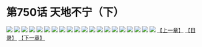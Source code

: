 # 第750话 天地不宁（下）
![](https://mhpic.xiaomingtaiji.net/comic/D/斗破苍穹/第750话F1_262389/1.jpg-zymk.middle.webp)
![](https://mhpic.xiaomingtaiji.net/comic/D/斗破苍穹/第750话F1_262389/2.jpg-zymk.middle.webp)
![](https://mhpic.xiaomingtaiji.net/comic/D/斗破苍穹/第750话F1_262389/3.jpg-zymk.middle.webp)
![](https://mhpic.xiaomingtaiji.net/comic/D/斗破苍穹/第750话F1_262389/4.jpg-zymk.middle.webp)
![](https://mhpic.xiaomingtaiji.net/comic/D/斗破苍穹/第750话F1_262389/5.jpg-zymk.middle.webp)
![](https://mhpic.xiaomingtaiji.net/comic/D/斗破苍穹/第750话F1_262389/6.jpg-zymk.middle.webp)
![](https://mhpic.xiaomingtaiji.net/comic/D/斗破苍穹/第750话F1_262389/7.jpg-zymk.middle.webp)
![](https://mhpic.xiaomingtaiji.net/comic/D/斗破苍穹/第750话F1_262389/8.jpg-zymk.middle.webp)
![](https://mhpic.xiaomingtaiji.net/comic/D/斗破苍穹/第750话F1_262389/9.jpg-zymk.middle.webp)
![](https://mhpic.xiaomingtaiji.net/comic/D/斗破苍穹/第750话F1_262389/10.jpg-zymk.middle.webp)
![](https://mhpic.xiaomingtaiji.net/comic/D/斗破苍穹/第750话F1_262389/11.jpg-zymk.middle.webp)
![](https://mhpic.xiaomingtaiji.net/comic/D/斗破苍穹/第750话F1_262389/12.jpg-zymk.middle.webp)
![](https://mhpic.xiaomingtaiji.net/comic/D/斗破苍穹/第750话F1_262389/13.jpg-zymk.middle.webp)
![](https://mhpic.xiaomingtaiji.net/comic/D/斗破苍穹/第750话F1_262389/14.jpg-zymk.middle.webp)
![](https://mhpic.xiaomingtaiji.net/comic/D/斗破苍穹/第750话F1_262389/15.jpg-zymk.middle.webp)
![](https://mhpic.xiaomingtaiji.net/comic/D/斗破苍穹/第750话F1_262389/16.jpg-zymk.middle.webp)
![](https://mhpic.xiaomingtaiji.net/comic/D/斗破苍穹/第750话F1_262389/17.jpg-zymk.middle.webp)
![](https://mhpic.xiaomingtaiji.net/comic/D/斗破苍穹/第750话F1_262389/18.jpg-zymk.middle.webp)
![](https://mhpic.xiaomingtaiji.net/comic/D/斗破苍穹/第750话F1_262389/19.jpg-zymk.middle.webp)
![](https://mhpic.xiaomingtaiji.net/comic/D/斗破苍穹/第750话F1_262389/20.jpg-zymk.middle.webp)
[【上一章】](./753.md)
[【目录】](./README.md)
[【下一章】](./755.md)
